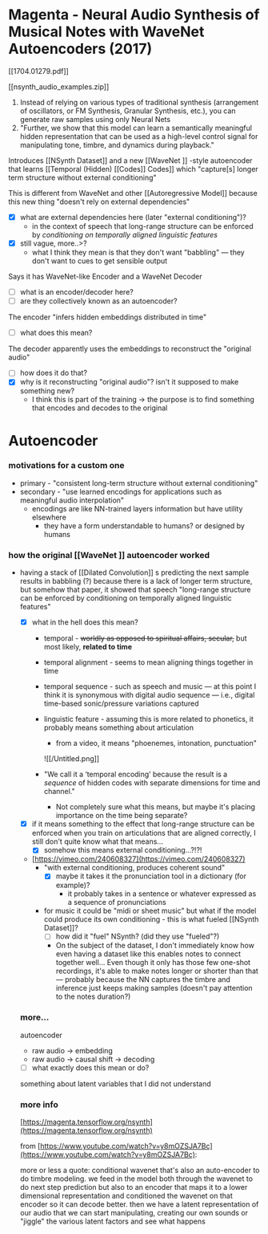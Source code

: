 # Magenta - Neural Audio Synthesis of Musical Notes with WaveNet Autoencoders (2017)

[[1704.01279.pdf]]

[[nsynth_audio_examples.zip]]

1. Instead of relying on various types of traditional synthesis (arrangement of oscillators, or FM Synthesis, Granular Synthesis, etc.), you can generate raw samples using only Neural Nets
2. "Further, we show that this model can learn a semantically meaningful hidden representation that can be used as a high-level control signal for manipulating tone, timbre, and dynamics during playback."

Introduces [[NSynth Dataset]] and a new [[WaveNet ]] -style autoencoder that learns [[Temporal (Hidden) [[Codes]] Codes]] which "capture[s] longer term structure without external conditioning"

This is different from WaveNet and other [[Autoregressive Model]] because this new thing "doesn't rely on external dependencies"

- [x]  what are external dependencies here (later "external conditioning")?
    - in the context of speech that long-range structure can
    be enforced by *conditioning on temporally aligned linguistic features*
- [x]  still vague, more..>?
    - what I think they mean is that they don't want "babbling" — they don't want to cues to get sensible output

Says it has WaveNet-like Encoder and a WaveNet Decoder

- [ ]  what is an encoder/decoder here?
- [ ]  are they collectively known as an autoencoder?

The encoder "infers hidden embeddings distributed in time"

- [ ]  what does this mean?

The decoder apparently uses the embeddings to reconstruct the "original audio"

- [ ]  how does it do that?
- [x]  why is it reconstructing "original audio"? isn't it supposed to make something new?
    - I think this is part of the training → the purpose is to find something that encodes and decodes to the original

# Autoencoder

### motivations for a custom one

- primary - "consistent long-term structure without external conditioning"
- secondary - "use learned encodings for applications such as meaningful audio interpolation"
    - encodings are like NN-trained layers information but have utility elsewhere
        - they have a form understandable to humans? or designed by humans
        

### how the original [[WaveNet ]]  autoencoder worked

- having a stack of [[Dilated Convolution]] s predicting the next sample results in babbling (?) because there is a lack of longer term structure, but somehow that paper, it showed that speech "long-range structure can be enforced by conditioning on temporally aligned linguistic features"
    - [x]  what in the hell does this mean?
        - temporal - ~~worldly as opposed to spiritual affairs, secular,~~ but most likely, **related to time**
        - temporal alignment - seems to mean aligning things together in time
        - temporal sequence - such as speech and music — at this point I think it is synonymous with digital audio sequence — i.e., digital time-based sonic/pressure variations captured
        - linguistic feature - assuming this is more related to phonetics, it probably means something about articulation
            - from a video, it means "phoenemes, intonation, punctuation"
            
            ![[/Untitled.png]]
            
        - "We call it a ‘temporal encoding’ because the result is a
        *sequence* of hidden codes with separate dimensions for
        time and channel."
            - Not completely sure what this means, but maybe it's placing importance on the time being separate?
    - [x]  if it means something to the effect that long-range structure can be enforced when you train on articulations that are aligned correctly, I still don't quite know what that means...
        - [x]  somehow this means external conditioning...?!?!
    - [https://vimeo.com/240608327](https://vimeo.com/240608327)
        - "with external conditioning, produces coherent sound"
            - [x]  maybe it takes it the pronunciation tool in a dictionary (for example)?
                - it probably takes in a sentence or whatever expressed as a sequence of pronunciations
        - for music it could be "midi or sheet music" but what if the model could produce its own conditioning - this is what fueled [[NSynth Dataset]]?
            - [ ]  how did it "fuel" NSynth? (did they use "fueled"?)
            - On the subject of the dataset, I don't immediately know how even having a dataset like this enables notes to connect together well... Even though it only has those few one-shot recordings, it's able to make notes longer or shorter than that — probably because the NN captures the timbre and inference just keeps making samples (doesn't pay attention to the notes duration?)
            
        
    
    ### more...
    
    autoencoder
    
    - raw audio → embedding
    - raw audio → causal shift → decoding
    - [ ]  what exactly does this mean or do?
    
    something about latent variables that I did not understand
    
    ### more info
    
    [https://magenta.tensorflow.org/nsynth](https://magenta.tensorflow.org/nsynth)
    
    from [https://www.youtube.com/watch?v=y8mOZSJA7Bc](https://www.youtube.com/watch?v=y8mOZSJA7Bc):
    
    more or less a quote: conditional wavenet that's also an auto-encoder to do timbre modeling. we feed in the model both through the wavenet to do next step prediction but also to an encoder that maps it to a lower dimensional representation and conditioned the wavenet on that encoder so it can decode better. then we have a latent representation of our audio that we can start manipulating, creating our own sounds or "jiggle" the various latent factors and see what happens